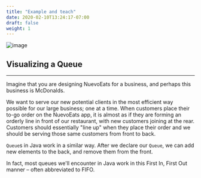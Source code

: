 ```yaml
---
title: "Example and teach"
date: 2020-02-10T13:24:17-07:00
draft: false
weight: 1
--- 
```

<link rel="stylesheet" href="../../style.css">

![image](../../img/queueIntro.png)

## Visualizing a Queue

<hr>

Imagine that you are designing NuevoEats for a business, and perhaps this business is McDonalds.

We want to serve our new potential clients in the most efficient way possible for our large business; one at a time. When customers place their to-go order on the NuevoEats app, it is almost as if they are forming an orderly line in front of our restaurant, with new customers joining at the rear. Customers should essentially "line up" when they place their order and we should be serving those same customers from front to back.

`Queue`s in Java work in a similar way. After we declare our `Queue`, we can add new elements to the back, and remove them from the front.

In fact, most queues we'll encounter in Java work in this First In, First Out manner – often abbreviated to FIFO.